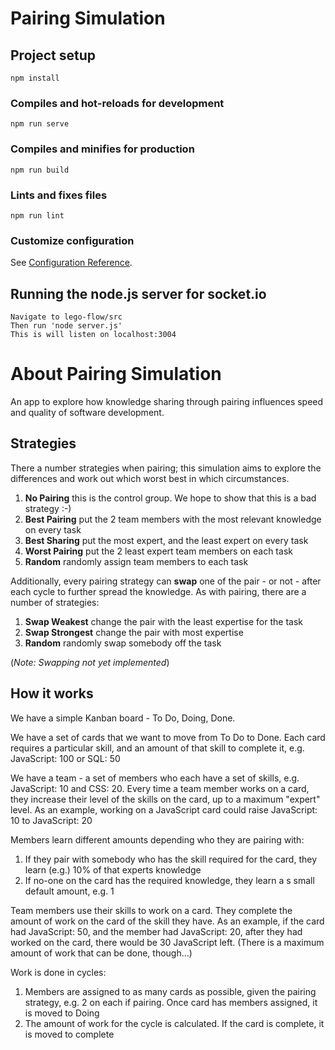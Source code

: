 # Pairing Simulation

## Project setup
```
npm install
```

### Compiles and hot-reloads for development
```
npm run serve
```

### Compiles and minifies for production
```
npm run build
```

### Lints and fixes files
```
npm run lint
```

### Customize configuration
See [Configuration Reference](https://cli.vuejs.org/config/).

## Running the node.js server for socket.io

```
Navigate to lego-flow/src
Then run 'node server.js'
This is will listen on localhost:3004
```

# About Pairing Simulation

An app to explore how knowledge sharing through pairing influences speed and
quality of software development.

## Strategies

There a number strategies when pairing; this simulation aims to explore the
differences and work out which worst best in which circumstances.

1. **No Pairing** this is the control group. We hope to show that this is a bad strategy :-)
1. **Best Pairing** put the 2 team members with the most relevant knowledge on every task
1. **Best Sharing** put the most expert, and the least expert on every task
1. **Worst Pairing** put the 2 least expert team members on each task
1. **Random** randomly assign team members to each task

Additionally, every pairing strategy can **swap** one of the pair - or not - after
each cycle to further spread the knowledge. As with pairing, there are a number of
strategies:

1. **Swap Weakest** change the pair with the least expertise for the task
1. **Swap Strongest** change the pair with most expertise
1. **Random** randomly swap somebody off the task

(_Note: Swapping not yet implemented_)

## How it works

We have a simple Kanban board - To Do, Doing, Done.

We have a set of cards that we want to move from To Do to Done. Each card requires
a particular skill, and an amount of that skill to complete it, e.g. JavaScript: 100
or SQL: 50

We have a team - a set of members who each have a set of skills, e.g. JavaScript: 10
and CSS: 20. Every time a team member works on a card, they increase their level of the
skills on the card, up to a maximum "expert" level. As an example, working on a
JavaScript card could raise JavaScript: 10 to JavaScript: 20

Members learn different amounts depending who they are pairing with:
1. If they pair with somebody who has the skill required for the card, they learn (e.g.) 10% of that experts knowledge
1. If no-one on the card has the required knowledge, they learn a s small default amount, e.g. 1

Team members use their skills to work on a card. They complete the amount of work
on the card of the skill they have. As an example, if the card had JavaScript: 50,
and the member had JavaScript: 20, after they had worked on the card, there would
be 30 JavaScript left. (There is a maximum amount of work that can be done, though...)

Work is done in cycles:
1. Members are assigned to as many cards as possible, given the pairing strategy, e.g. 2 on each if pairing. Once  card has members assigned, it is moved to Doing
1. The amount of work for the cycle is calculated. If the card is complete, it is moved to complete
